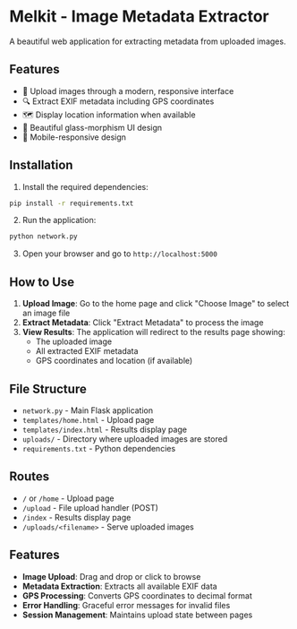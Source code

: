 # Melkit - Image Metadata Extractor

A beautiful web application for extracting metadata from uploaded images.

## Features

- 📸 Upload images through a modern, responsive interface
- 🔍 Extract EXIF metadata including GPS coordinates
- 🗺️ Display location information when available
- 🎨 Beautiful glass-morphism UI design
- 📱 Mobile-responsive design

## Installation

1. Install the required dependencies:
```bash
pip install -r requirements.txt
```

2. Run the application:
```bash
python network.py
```

3. Open your browser and go to `http://localhost:5000`

## How to Use

1. **Upload Image**: Go to the home page and click "Choose Image" to select an image file
2. **Extract Metadata**: Click "Extract Metadata" to process the image
3. **View Results**: The application will redirect to the results page showing:
   - The uploaded image
   - All extracted EXIF metadata
   - GPS coordinates and location (if available)

## File Structure

- `network.py` - Main Flask application
- `templates/home.html` - Upload page
- `templates/index.html` - Results display page
- `uploads/` - Directory where uploaded images are stored
- `requirements.txt` - Python dependencies

## Routes

- `/` or `/home` - Upload page
- `/upload` - File upload handler (POST)
- `/index` - Results display page
- `/uploads/<filename>` - Serve uploaded images

## Features

- **Image Upload**: Drag and drop or click to browse
- **Metadata Extraction**: Extracts all available EXIF data
- **GPS Processing**: Converts GPS coordinates to decimal format
- **Error Handling**: Graceful error messages for invalid files
- **Session Management**: Maintains upload state between pages 